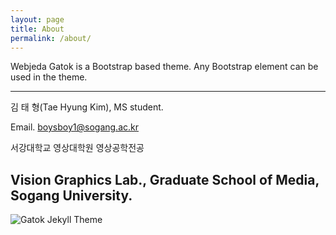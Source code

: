 ```yaml
---
layout: page
title: About
permalink: /about/
---
```

<div class="mt50"></div>

Webjeda Gatok is a Bootstrap based theme. Any Bootstrap element can be used in the theme.


-------------------------------------------------------------------  
김 태 형(Tae Hyung Kim), MS student.

Email. boysboy1@sogang.ac.kr 

서강대학교 영상대학원 영상공학전공 

Vision Graphics Lab., Graduate School of Media, Sogang University. 
-------------------------------------------------------------------

![Gatok Jekyll Theme]({{site.baseurl}}/images/gatok5.jpg)
